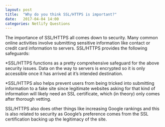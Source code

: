 ```yaml
---
layout: post
title:  "Why do you think SSL/HTTPS is important?"
date:   2017-04-04 14:00
categories: Netlify Questions
---
```


The importance of SSL/HTTPS all comes down to security. Many common online activities involve submitting sensitive information like contact or credit card information to servers. SSL/HTTPS provides the following safeguards:

*SSL/HTTPS functions as a pretty comprehensive safeguard for the above security issues. Data on the way to servers is encrypted so it is only accessible once it has arrived at it’s intended destination.   

*SSL/HTTPS also helps prevent users from being tricked into submitting information to a fake site since legitimate websites asking for that kind of information will likely need an SSL certificate, which (in theory) only comes after thorough vetting.  

SSL/HTTPS also does other things like increasing Google rankings and this is also related to security as Google’s preference comes from the SSL certification backing up the legitimacy of the site.  
  
